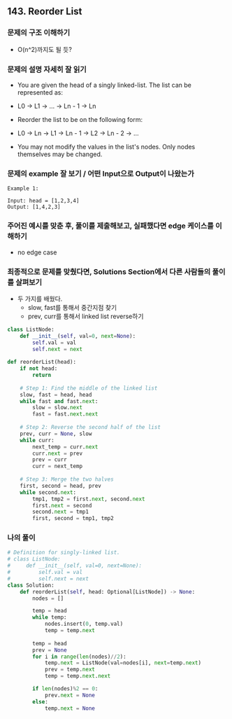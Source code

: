 ## 143. Reorder List

### 문제의 구조 이해하기
- O(n^2)까지도 될 듯?

### 문제의 설명 자세히 잘 읽기
- You are given the head of a singly linked-list. The list can be represented as:

- L0 → L1 → … → Ln - 1 → Ln
- Reorder the list to be on the following form:

- L0 → Ln → L1 → Ln - 1 → L2 → Ln - 2 → …
- You may not modify the values in the list's nodes. Only nodes themselves may be changed.

### 문제의 example 잘 보기 / 어떤 Input으로 Output이 나왔는가
```text
Example 1:

Input: head = [1,2,3,4]
Output: [1,4,2,3]
```

### 주어진 예시를 맞춘 후, 풀이를 제출해보고, 실패했다면 edge 케이스를 이해하기
- no edge case

### 최종적으로 문제를 맞췄다면, Solutions Section에서 다른 사람들의 풀이를 살펴보기
- 두 가지를 배웠다.
  - slow, fast를 통해서 중간지점 찾기
  - prev, curr를 통해서 linked list reverse하기
```python
class ListNode:
    def __init__(self, val=0, next=None):
        self.val = val
        self.next = next
 
def reorderList(head):
    if not head:
        return
 
    # Step 1: Find the middle of the linked list
    slow, fast = head, head
    while fast and fast.next:
        slow = slow.next
        fast = fast.next.next
 
    # Step 2: Reverse the second half of the list
    prev, curr = None, slow
    while curr:
        next_temp = curr.next
        curr.next = prev
        prev = curr
        curr = next_temp
 
    # Step 3: Merge the two halves
    first, second = head, prev
    while second.next:
        tmp1, tmp2 = first.next, second.next
        first.next = second
        second.next = tmp1
        first, second = tmp1, tmp2
```
            

### 나의 풀이
```python
# Definition for singly-linked list.
# class ListNode:
#     def __init__(self, val=0, next=None):
#         self.val = val
#         self.next = next
class Solution:
    def reorderList(self, head: Optional[ListNode]) -> None:
        nodes = []

        temp = head
        while temp:
            nodes.insert(0, temp.val)
            temp = temp.next
        
        temp = head
        prev = None
        for i in range(len(nodes)//2):
            temp.next = ListNode(val=nodes[i], next=temp.next)
            prev = temp.next
            temp = temp.next.next

        if len(nodes)%2 == 0:
            prev.next = None
        else:
            temp.next = None 
```